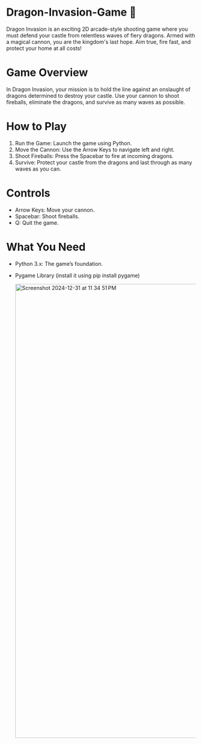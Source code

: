 # Dragon-Invasion-Game 🏰
Dragon Invasion is an exciting 2D arcade-style shooting game where you must defend your castle from relentless waves of fiery dragons. Armed with a magical cannon, you are the kingdom's last hope. Aim true, fire fast, and protect your home at all costs!

# Game Overview
In Dragon Invasion, your mission is to hold the line against an onslaught of dragons determined to destroy your castle. Use your cannon to shoot fireballs, eliminate the dragons, and survive as many waves as possible.

#  How to Play
  1. Run the Game: Launch the game using Python.
  2. Move the Cannon: Use the Arrow Keys to navigate left and right.
  3. Shoot Fireballs: Press the Spacebar to fire at incoming dragons.
  4. Survive: Protect your castle from the dragons and last through as many waves as you can.

#  Controls
  - Arrow Keys: Move your cannon.
  - Spacebar: Shoot fireballs.
  - Q: Quit the game.

#  What You Need
  - Python 3.x: The game’s foundation.
  - Pygame Library (install it using pip install pygame)

    <img width="1205" alt="Screenshot 2024-12-31 at 11 34 51 PM" src="https://github.com/user-attachments/assets/41690d62-584e-4387-842c-9434734269ea" />

  
